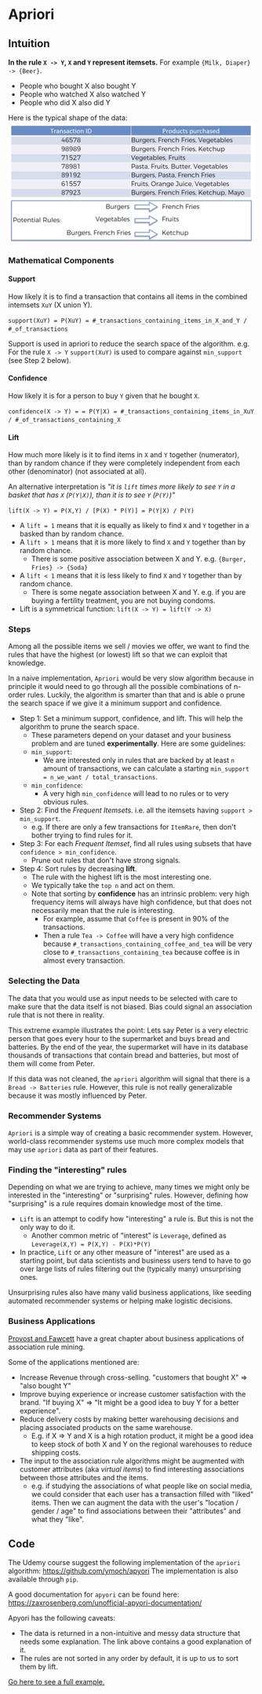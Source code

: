 # Apriori

## Intuition
**In the rule `X -> Y`, `X` and `Y` represent itemsets.** For example `{Milk, Diaper} -> {Beer}`.
 
- People who bought X also bought Y
- People who watched X also watched Y
- People who did X also did Y

Here is the typical shape of the data: 
![Apriori intuition](./apriori-intuition.png)

### Mathematical Components
#### Support

How likely it is to find a transaction that contains all items in the combined intemsets `XuY` (X union Y). 

`support(XuY) = P(XuY) = #_transactions_containing_items_in_X_and_Y / #_of_transactions`

Support is used in apriori to reduce the search space of the algorithm. e.g. For the rule `X -> Y` 
`support(XuY)` is used to compare against `min_support` (see Step 2 below).
 

#### Confidence

How likely it is for a person to buy `Y` given that he bought `X`.

`confidence(X -> Y) = = P(Y|X) = #_transactions_containing_items_in_XuY / #_of_transactions_containing_X`

#### Lift

How much more likely is it to find items in `X` and `Y` together (numerator), than by random chance if they were
 completely independent from each other (denominator) (not associated at all).

An alternative interpretation is _"it is `lift` times more likely to see `Y` in a basket that has `X` (`P(Y|X)`), than 
it is to see `Y` (`P(Y)`)"_   

`lift(X -> Y) = P(X,Y) / [P(X) * P(Y)] = P(Y|X) / P(Y)`

- A `lift = 1` means that it is equally as likely to find `X` and `Y` together in a basked than by random chance.
- A `lift > 1` means that it is more likely to find `X` and `Y` together than by random chance.
  - There is some positive association between X and Y. e.g. `{Burger, Fries} -> {Soda}` 
- A `lift < 1` means that it is less likely to find `X` and `Y` together than by random chance.
  - There is some negate association between X and Y. e.g. if you are buying a fertility treatment, you are not buying condoms.
- Lift is a symmetrical function: `lift(X -> Y) = lift(Y -> X)`

### Steps

Among all the possible items we sell / movies we offer, we want to find the rules that have the highest (or lowest) lift
so that we can exploit that knowledge. 

In a naive implementation, `Apriori` would be very slow algorithm because in principle it would need to go through 
all the possible combinations of n-order rules. 
Luckily, the algorithm is smarter than that and is able o prune the search space if we give it a minimum support and confidence.

- Step 1: Set a minimum support, confidence, and lift. This will help the algorithm to prune the search space.
   - These parameters depend on your dataset and your business problem and are tuned **experimentally**. 
   Here are some guidelines:
   - `min_support`: 
     - We are interested only in rules that are backed by at least `n` amount of transactions, we can calculate
   a starting `min_support = n_we_want / total_transactions`.
   - `min_confidence`:
     - A very high `min_confidence` will lead to no rules or to very obvious rules.
- Step 2: Find the *Frequent Itemsets*. i.e. all the itemsets having `support > min_support`. 
  - e.g. If there are only a few transactions for `ItemRare`, then don't bother trying to find rules for it. 
- Step 3: For each *Frequent Itemset*, find all rules using subsets that have `confidence > min_confidence`.
  - Prune out rules that don't have strong signals.
- Step 4: Sort rules by decreasing **lift**.
  - The rule with the highest lift is the most interesting one.
  - We typically take the `top n` and act on them.
  - Note that sorting by **confidence** has an intrinsic problem: very high frequency items will always
  have high confidence, but that does not necessarily mean that the rule is interesting.
     - For example, assume that `Coffee` is present in 90% of the transactions.
     - Then a rule `Tea -> Coffee` will have a very high confidence because `#_transactions_containing_coffee_and_tea` 
     will be very close to `#_transactions_containing_tea` because coffee is in almost every transaction.
  
### Selecting the Data
The data that you would use as input needs to be selected with care to make sure that the data itself is not
biased. Bias could signal an association rule that is not there in reality. 

This extreme example illustrates the point: Lets say Peter is a very electric person that goes every hour to the supermarket and buys bread and batteries.
By the end of the year, the supermarket will have in its database thousands of transactions that contain bread and
batteries, but most of them will come from Peter.

If this data was not cleaned, the `apriori` algorithm will signal that there is a `Bread -> Batteries` rule. However,
this rule is not really generalizable because it was mostly influenced by Peter.


### Recommender Systems
`Apriori` is a simple way of creating a basic recommender system. However, world-class recommender systems
use much more complex models that may use `apriori` data as part of their features.
    
### Finding the "interesting" rules


Depending on what we are trying to achieve, many times we might only be interested in the "interesting" or "surprising" rules.
However, defining how "surprising" is a rule requires domain knowledge most of the time.

- `Lift` is an attempt to codify how "interesting" a rule is. But this is not the only way to do it.
  - Another common metric of "interest" is `Leverage`, defined as `Leverage(X,Y) = P(X,Y) - P(X)*P(Y)`
- In practice, `Lift` or any other measure of "interest" are used as a starting point, but data scientists and
business users tend to have to go over large lists of rules filtering out the (typically many) unsurprising ones.

Unsurprising rules also have many valid business applications, like seeding automated recommender systems or helping
make logistic decisions.  

### Business Applications

[Provost and Fawcett](https://www.amazon.com/Data-Science-Business-Data-Analytic-Thinking-ebook/dp/B00E6EQ3X4/ref=sr_1_1?keywords=data+science&qid=1578569378&sr=8-1)
have a great chapter about business applications of association rule mining.

Some of the applications mentioned are: 
- Increase Revenue through cross-selling. "customers that bought X" => "also bought Y"
- Improve buying experience or increase customer satisfaction with the brand. "If buying X" => "It might be a good idea to buy Y for a better experience".
- Reduce delivery costs by making better warehousing decisions and placing associated products on the same warehouse. 
  - E.g. if X => Y and X is a high rotation product, it might be a good idea to keep stock
of both X and Y on the regional warehouses to reduce shipping costs.
- The input to the association rule algorithms might be augmented with customer attributes (aka _virtual items_) to
find interesting associations between those attributes and the items.
  - e.g. if studying the associations of what people like on social media, we could consider that each user
  has a transaction filled with "liked" items. Then we can augment the data with the user's "location / gender / age" to find
  associations between their "attributes" and what they "like". 


## Code
The  Udemy course suggest the following implementation of the `apriori` algorithm: https://github.com/ymoch/apyori
The implementation is also available through `pip`.

A good documentation for `apyori` can be found here: https://zaxrosenberg.com/unofficial-apyori-documentation/

Apyori has the following caveats:
- The data is returned in a non-intuitive and messy data structure that needs some explanation. The link above contains
a good explanation of it.
- The rules are not sorted in any order by default, it is up to us to sort them by lift.

[Go here to see a full example.](/annotated-code/Part%205%20-%20Association%20Rule%20Learning/Section%2028%20-%20Apriori/apriori_analysis.py)
